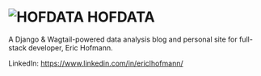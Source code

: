 # ![HOFDATA](https://www.hofdata.com/static/favicon.ico) HOFDATA

A Django & Wagtail-powered data analysis blog and personal site for full-stack developer, Eric Hofmann.

LinkedIn: https://www.linkedin.com/in/ericlhofmann/
